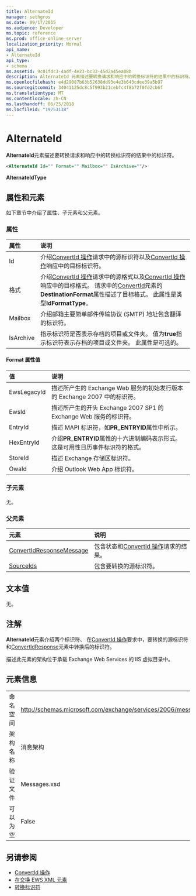 ```yaml
---
title: AlternateId
manager: sethgros
ms.date: 09/17/2015
ms.audience: Developer
ms.topic: reference
ms.prod: office-online-server
localization_priority: Normal
api_name:
- AlternateId
api_type:
- schema
ms.assetid: 9c01fdc3-4adf-4e23-bc33-45d2a45ea08b
description: AlternateId 元素描述要转换请求和响应中的转换标识符的结果中的标识符。
ms.openlocfilehash: e4d29087b63b52638dd93e4e3b643cdee39a5b97
ms.sourcegitcommit: 34041125dc8c5f993b21cebfc4f8b72f0fd2cb6f
ms.translationtype: MT
ms.contentlocale: zh-CN
ms.lasthandoff: 06/25/2018
ms.locfileid: "19753138"
---
```

# <a name="alternateid"></a>AlternateId

**AlternateId**元素描述要转换请求和响应中的转换标识符的结果中的标识符。 
  
```XML
<AlternateId Id="" Format="" Mailbox="" IsArchive=""/>
```

 **AlternateIdType**
## <a name="attributes-and-elements"></a>属性和元素

如下章节中介绍了属性、子元素和父元素。
  
### <a name="attributes"></a>属性

|**属性**|**说明**|
|:-----|:-----|
|Id  <br/> |介绍[ConvertId 操作](convertid-operation.md)请求中的源标识符以及[ConvertId 操作](convertid-operation.md)响应中的目标标识符。  <br/> |
|格式  <br/> |介绍[ConvertId 操作](convertid-operation.md)请求中的源格式以及[ConvertId 操作](convertid-operation.md)响应中的目标格式。 请求中的[ConvertId](convertid.md)元素的**DestinationFormat**属性描述了目标格式。 此属性是类型**IdFormatType**。  <br/> |
|Mailbox  <br/> |介绍邮箱主要简单邮件传输协议 (SMTP) 地址包含翻译的标识符。  <br/> |
|IsArchive  <br/> |指示标识符是否表示存档的项目或文件夹。 值为**true**指示标识符表示存档的项目或文件夹。 此属性是可选的。  <br/> |
   
#### <a name="format-attribute-values"></a>Format 属性值

|**值**|**说明**|
|:-----|:-----|
|EwsLegacyId  <br/> |描述所产生的 Exchange Web 服务的初始发行版本的 Exchange 2007 中的标识符。  <br/> |
|EwsId  <br/> |描述所产生的开头 Exchange 2007 SP1 的 Exchange Web 服务的标识符。  <br/> |
|EntryId  <br/> |描述 MAPI 标识符，如**PR_ENTRYID**属性中所示。  <br/> |
|HexEntryId  <br/> |介绍**PR_ENTRYID**属性的十六进制编码表示形式。 这是可用性日历事件标识符的格式。  <br/> |
|StoreId  <br/> |描述 Exchange 存储区标识符。  <br/> |
|OwaId  <br/> |介绍 Outlook Web App 标识符。  <br/> |
   
### <a name="child-elements"></a>子元素

无。
  
### <a name="parent-elements"></a>父元素

|**元素**|**说明**|
|:-----|:-----|
|[ConvertIdResponseMessage](convertidresponsemessage.md) <br/> |包含状态和[ConvertId 操作](convertid-operation.md)请求的结果。  <br/> |
|[SourceIds](sourceids.md) <br/> |包含要转换的源标识符。  <br/> |
   
## <a name="text-value"></a>文本值

无。
  
## <a name="remarks"></a>注解

**AlternateId**元素介绍两个标识符、 在[ConvertId 操作](convertid-operation.md)要求中，要转换的源标识符和[ConvertIdResponse](convertidresponse.md)元素中转换后的标识符。 
  
描述此元素的架构位于承载 Exchange Web Services 的 IIS 虚拟目录中。
  
## <a name="element-information"></a>元素信息

||||
|:-----|:-----|:-----|
|命名空间  <br/> |http://schemas.microsoft.com/exchange/services/2006/messages  <br/> |http://schemas.microsoft.com/exchange/services/2006/types  <br/> |
|架构名称  <br/> |消息架构  <br/> |类型架构  <br/> |
|验证文件  <br/> |Messages.xsd  <br/> |Types.xsd  <br/> |
|可以为空  <br/> |False  <br/> |False  <br/> |
   
## <a name="see-also"></a>另请参阅

- [ConvertId 操作](convertid-operation.md)
- [在交换 EWS XML 元素](ews-xml-elements-in-exchange.md)
- [转换标识符](http://msdn.microsoft.com/library/a5391746-b6ef-4f48-8fc8-8255258651aa%28Office.15%29.aspx)


